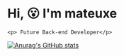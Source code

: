 # Hi, &#x1F62E; I'm mateuxe
    <p> Future Back-end Developer</p>
 [![Anurag's GitHub stats](https://github-readme-stats.vercel.app/api?username=mateuxe)](https://github.com/anuraghazra/github-readme-stats)
